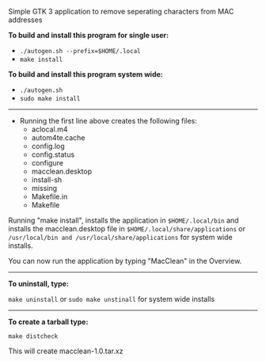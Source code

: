 Simple GTK 3 application to remove seperating characters from MAC addresses


**To build and install this program for single user:**

* `./autogen.sh --prefix=$HOME/.local`
* `make install`

**To build and install this program system wide:**

* `./autogen.sh`
* `sudo make install`

-------------
* Running the first line above creates the following files:
	* aclocal.m4
	* autom4te.cache
	* config.log
	* config.status
	* configure
	* macclean.desktop
	* install-sh
	* missing
	* Makefile.in
	* Makefile

Running "make install", installs the application in `$HOME/.local/bin`
and installs the macclean.desktop file in `$HOME/.local/share/applications`
or `/usr/local/bin and /usr/local/share/applications` for system wide installs.

You can now run the application by typing "MacClean" in the Overview.

----------------
**To uninstall, type:**

`make uninstall`
or
`sudo make unstinall` for system wide installs

----------------
**To create a tarball type:**

`make distcheck`

This will create macclean-1.0.tar.xz
